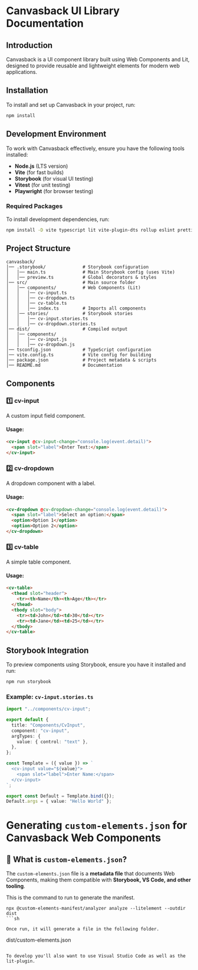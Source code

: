 # Canvasback UI Library Documentation

## Introduction
Canvasback is a UI component library built using Web Components and Lit, designed to provide reusable and lightweight elements for modern web applications.

## Installation
To install and set up Canvasback in your project, run:
```sh
npm install
```

## Development Environment
To work with Canvasback effectively, ensure you have the following tools installed:
- **Node.js** (LTS version)
- **Vite** (for fast builds)
- **Storybook** (for visual UI testing)
- **Vitest** (for unit testing)
- **Playwright** (for browser testing)

### Required Packages
To install development dependencies, run:
```sh
npm install -D vite typescript lit vite-plugin-dts rollup eslint prettier eslint-plugin-lit vitest playwright storybook
```

## Project Structure
```
canvasback/
│── .storybook/              # Storybook configuration
│   │── main.ts              # Main Storybook config (uses Vite)
│   │── preview.ts           # Global decorators & styles
│── src/                     # Main source folder
│   │── components/          # Web Components (Lit)
│   │   │── cv-input.ts
│   │   │── cv-dropdown.ts
│   │   │── cv-table.ts
│   │   │── index.ts         # Imports all components
│   │── stories/             # Storybook stories
│   │   │── cv-input.stories.ts
│   │   │── cv-dropdown.stories.ts
│── dist/                    # Compiled output
│   │── components/
│   │   │── cv-input.js
│   │   │── cv-dropdown.js
│── tsconfig.json            # TypeScript configuration
│── vite.config.ts           # Vite config for building
│── package.json             # Project metadata & scripts
│── README.md                # Documentation
```

## Components
### 1️⃣ cv-input
A custom input field component.
#### Usage:
```html
<cv-input @cv-input-change="console.log(event.detail)">
  <span slot="label">Enter Text:</span>
</cv-input>
```

### 2️⃣ cv-dropdown
A dropdown component with a label.
#### Usage:
```html
<cv-dropdown @cv-dropdown-change="console.log(event.detail)">
  <span slot="label">Select an option:</span>
  <option>Option 1</option>
  <option>Option 2</option>
</cv-dropdown>
```

### 3️⃣ cv-table
A simple table component.
#### Usage:
```html
<cv-table>
  <thead slot="header">
    <tr><th>Name</th><th>Age</th></tr>
  </thead>
  <tbody slot="body">
    <tr><td>John</td><td>30</td></tr>
    <tr><td>Jane</td><td>25</td></tr>
  </tbody>
</cv-table>
```

## Storybook Integration
To preview components using Storybook, ensure you have it installed and run:
```sh
npm run storybook
```
### Example: `cv-input.stories.ts`
```ts
import "../components/cv-input";

export default {
  title: "Components/CvInput",
  component: "cv-input",
  argTypes: {
    value: { control: "text" },
  },
};

const Template = ({ value }) => `
  <cv-input value="${value}">
    <span slot="label">Enter Name:</span>
  </cv-input>
`;

export const Default = Template.bind({});
Default.args = { value: "Hello World" };
```

# Generating `custom-elements.json` for Canvasback Web Components

## **📌 What is `custom-elements.json`?**
The `custom-elements.json` file is a **metadata file** that documents Web Components, making them compatible with **Storybook, VS Code, and other tooling**.

This is the command to run to generate the manifest.
```
npx @custom-elements-manifest/analyzer analyze --litelement --outdir dist
```sh

Once run, it will generate a file in the following folder.
```
dist/custom-elements.json
```

To develop you'll also want to use Visual Studio Code as well as the lit-plugin.
